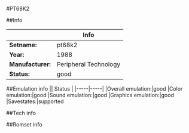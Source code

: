#PT68K2

##Info

||Info|
|-----|-----|
|**Setname:**|pt68k2
|**Year:**|1988
|**Manufacturer:**|Peripheral Technology
|**Status:**|good

##Emulation info
|| Status |
|-----|-----|
|Overall emulation:|good
|Color emulation:|good
|Sound emulation:|good
|Graphics emulation:|good
|Savestates:|supported

##Tech info

##Romset info

<!--- START OF EDITED COMMENT DO NOT TOUCH TEXT ABOVE-->

